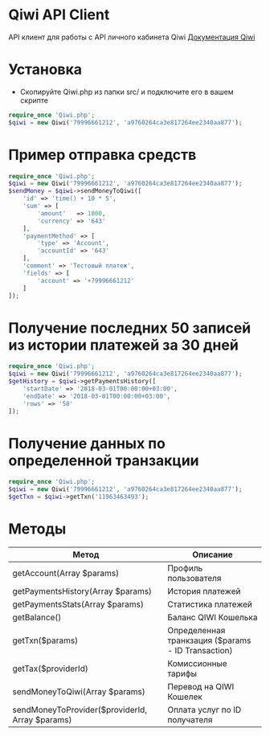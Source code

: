 # Qiwi API Client
API клиент для работы с API личного кабинета Qiwi
[Документация Qiwi](https://developer.qiwi.com/qiwiwallet/qiwicom_ru.html)

# Установка
* Скопируйте Qiwi.php из папки src/ и подключите его в вашем скрипте
```php
require_once 'Qiwi.php';
$qiwi = new Qiwi('79996661212', 'a9760264ca3e817264ee2340aa877');
```


# Пример отправка средств

```php
require_once 'Qiwi.php';
$qiwi = new Qiwi('79996661212', 'a9760264ca3e817264ee2340aa877');
$sendMoney = $qiwi->sendMoneyToQiwi([
    'id' => 'time() + 10 * 5',
    'sum' => [
        'amount'   => 1000,
        'currency' => '643'
    ], 
    'paymentMethod' => [
        'type' => 'Account',
        'accountId' => '643'
    ],
    'comment' => 'Тестовый платеж',
    'fields' => [
        'account' => '+79996661212'
    ]
]);

```

# Получение последних 50 записей из истории платежей за 30 дней

```php
require_once 'Qiwi.php';
$qiwi = new Qiwi('79996661212', 'a9760264ca3e817264ee2340aa877');
$getHistory = $qiwi->getPaymentsHistory([
	'startDate' => '2018-03-01T00:00:00+03:00',
	'endDate' => '2018-03-01T00:00:00+03:00',
	'rows' => '50'
]);

```

# Получение данных по определенной транзакции

```php
require_once 'Qiwi.php';
$qiwi = new Qiwi('79996661212', 'a9760264ca3e817264ee2340aa877');
$getTxn = $qiwi->getTxn('11963463493');

```


# Методы

Метод | Описание
------------ | -------------
getAccount(Array $params) | Профиль пользователя
getPaymentsHistory(Array $params) | История платежей
getPaymentsStats(Array $params) | Статистика платежей
getBalance() | Баланс QIWI Кошелька
getTxn($params) | Определенная транкзация ($params - ID Transaction)
getTax($providerId) | Комиссионные тарифы
sendMoneyToQiwi(Array $params) | Перевод на QIWI Кошелек
sendMoneyToProvider($providerId, Array $params) | Оплата услуг по ID получателя
